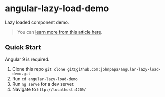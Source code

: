 # angular-lazy-load-demo

Lazy loaded component demo.

> You can [learn more from this article here](https://johnpapa.net/angular-9-lazy-loading-components/).

## Quick Start

Angular 9 is required.

1. Clone this repo `git clone git@github.com:johnpapa/angular-lazy-load-demo.git`
1. Run `cd angular-lazy-load-demo`
1. Run `ng serve` for a dev server.
1. Navigate to `http://localhost:4200/`
